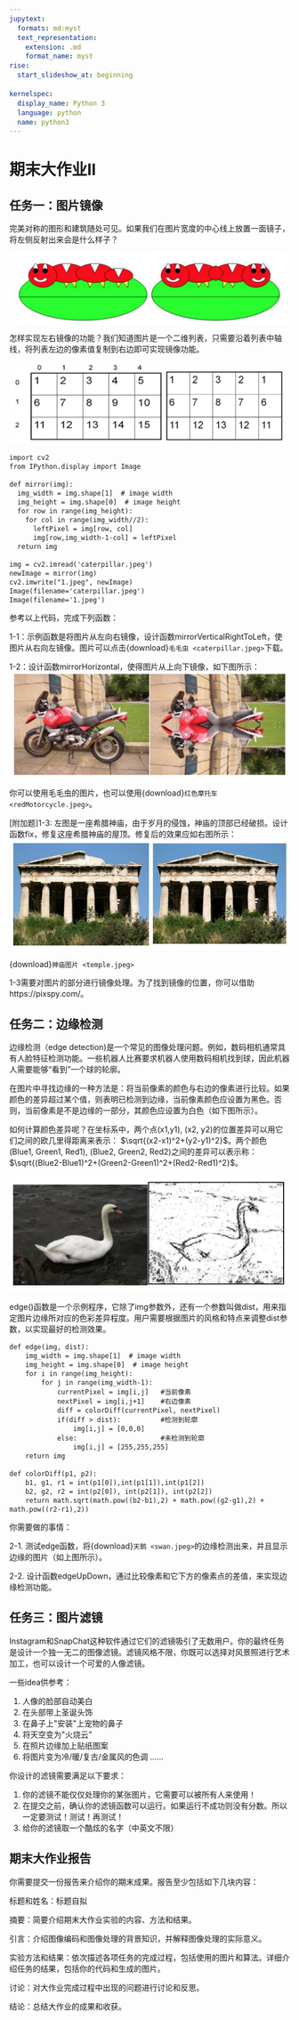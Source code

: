 ```yaml
---
jupytext:
  formats: md:myst
  text_representation:
    extension: .md
    format_name: myst
rise:
  start_slideshow_at: beginning

kernelspec:
  display_name: Python 3
  language: python
  name: python3
---
```


# 期末大作业II #

## 任务一：图片镜像 ##

完美对称的图形和建筑随处可见。如果我们在图片宽度的中心线上放置一面镜子，将左侧反射出来会是什么样子？

![mirror](mirror.png)

怎样实现左右镜像的功能？我们知道图片是一个二维列表，只需要沿着列表中轴线，将列表左边的像素值复制到右边即可实现镜像功能。

![mirrorarray](mirrorarray.png)

```{code-cell} python3
import cv2
from IPython.display import Image

def mirror(img):
  img_width = img.shape[1]  # image width
  img_height = img.shape[0]  # image height
  for row in range(img_height):
    for col in range(img_width//2):
      leftPixel = img[row, col]
      img[row,img_width-1-col] = leftPixel
  return img

img = cv2.imread('caterpillar.jpeg')
newImage = mirror(img)
cv2.imwrite("1.jpeg", newImage)
Image(filename='caterpillar.jpeg') 
Image(filename='1.jpeg') 
```

参考以上代码，完成下列函数：

1-1：示例函数是将图片从左向右镜像，设计函数mirrorVerticalRightToLeft，使图片从右向左镜像。图片可以点击{download}`毛毛虫 <caterpillar.jpeg>`下载。

1-2：设计函数mirrorHorizontal，使得图片从上向下镜像，如下图所示：
![mirrormotor](mirrormotor.png)

你可以使用毛毛虫的图片，也可以使用{download}`红色摩托车 <redMotorcycle.jpeg>`。

[附加题]1-3: 左图是一座希腊神庙，由于岁月的侵蚀，神庙的顶部已经破损。设计函数fix，修复这座希腊神庙的屋顶。修复后的效果应如右图所示：
![temple](temple.png)

{download}`神庙图片 <temple.jpeg>`

1-3需要对图片的部分进行镜像处理。为了找到镜像的位置，你可以借助https://pixspy.com/。

## 任务二：边缘检测 ##

边缘检测（edge detection)是一个常见的图像处理问题。例如，数码相机通常具有人脸特征检测功能。一些机器人比赛要求机器人使用数码相机找到球，因此机器人需要能够“看到”一个球的轮廓。

在图片中寻找边缘的一种方法是：将当前像素的颜色与右边的像素进行比较。如果颜色的差异超过某个值，则表明已检测到边缘，当前像素颜色应设置为黑色。否则，当前像素是不是边缘的一部分，其颜色应设置为白色（如下图所示）。

如何计算颜色差异呢？在坐标系中，两个点(x1,y1), (x2, y2)的位置差异可以用它们之间的欧几里得距离来表示： $\sqrt{(x2-x1)^2+(y2-y1)^2}$。两个颜色(Blue1, Green1, Red1), (Blue2, Green2, Red2)之间的差异可以表示称：$\sqrt{(Blue2-Blue1)^2+(Green2-Green1)^2+(Red2-Red1)^2}$。

![edge_swan](edge_swan.png)

edge()函数是一个示例程序，它除了img参数外，还有一个参数叫做dist，用来指定图片边缘所对应的色彩差异程度。用户需要根据图片的风格和特点来调整dist参数，以实现最好的检测效果。

```{code-cell} python3
def edge(img, dist):
    img_width = img.shape[1]  # image width
    img_height = img.shape[0]  # image height
    for i in range(img_height):
        for j in range(img_width-1):
            currentPixel = img[i,j]   #当前像素
            nextPixel = img[i,j+1]    #右边像素
            diff = colorDiff(currentPixel, nextPixel)
            if(diff > dist):          #检测到轮廓
                img[i,j] = [0,0,0]
            else:                     #未检测到轮廓
                img[i,j] = [255,255,255]
    return img

def colorDiff(p1, p2):
    b1, g1, r1 = int(p1[0]),int(p1[1]),int(p1[2])
    b2, g2, r2 = int(p2[0]), int(p2[1]), int(p2[2])
    return math.sqrt(math.pow((b2-b1),2) + math.pow((g2-g1),2) + math.pow((r2-r1),2))

```
你需要做的事情：

2-1. 测试edge函数，将{download}`天鹅 <swan.jpeg>`的边缘检测出来，并且显示边缘的图片（如上图所示）。

2-2. 设计函数edgeUpDown，通过比较像素和它下方的像素点的差值，来实现边缘检测功能。

## 任务三：图片滤镜 ##

Instagram和SnapChat这种软件通过它们的滤镜吸引了无数用户。你的最终任务是设计一个独一无二的图像滤镜。滤镜风格不限，你既可以选择对风景照进行艺术加工，也可以设计一个可爱的人像滤镜。

一些idea供参考：

1. 人像的脸部自动美白
2. 在头部带上圣诞头饰
3. 在鼻子上"安装"上宠物的鼻子
4. 将天空变为"火烧云"
5. 在照片边缘加上贴纸图案
6. 将图片变为冷/暖/复古/金属风的色调
......

你设计的滤镜需要满足以下要求：

1. 你的滤镜不能仅仅处理你的某张图片，它需要可以被所有人来使用！
2. 在提交之前，确认你的滤镜函数可以运行。如果运行不成功则没有分数。所以一定要测试！测试！再测试！
3. 给你的滤镜取一个酷炫的名字（中英文不限）


## 期末大作业报告 ##

你需要提交一份报告来介绍你的期末成果。报告至少包括如下几块内容：

标题和姓名：标题自拟

摘要：简要介绍期末大作业实验的内容、方法和结果。

引言：介绍图像编码和图像处理的背景知识，并解释图像处理的实际意义。

实验方法和结果：依次描述各项任务的完成过程，包括使用的图片和算法。详细介绍任务的结果，包括你的代码和生成的图片。

讨论：对大作业完成过程中出现的问题进行讨论和反思。

结论：总结大作业的成果和收获。

